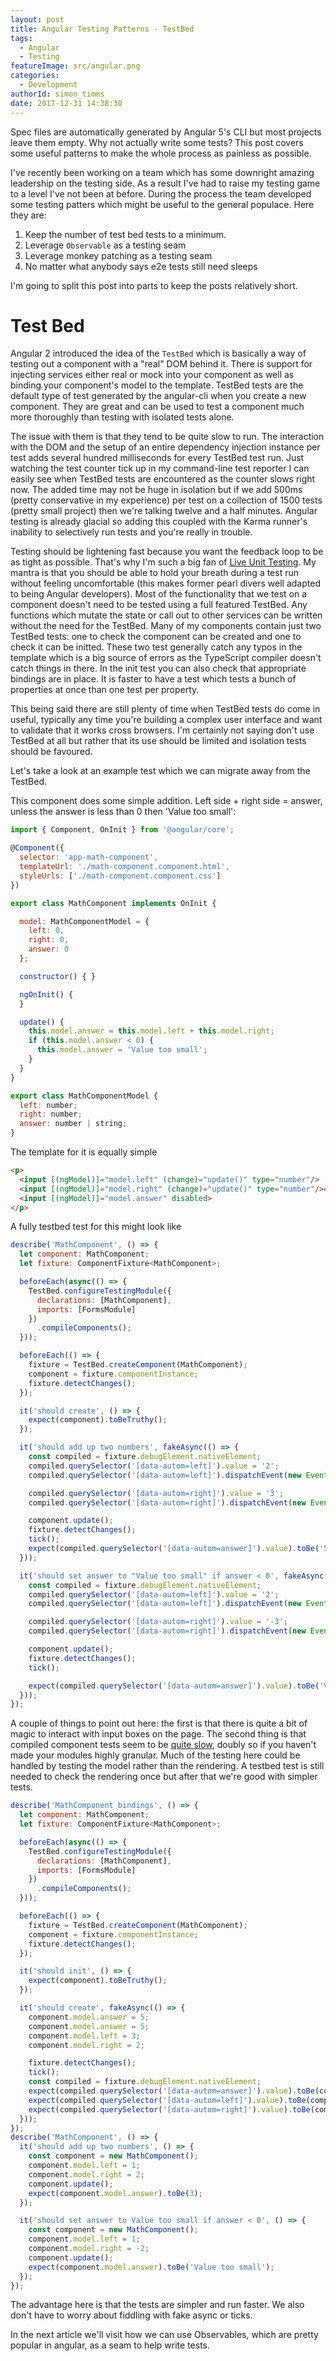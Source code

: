 ```yaml
---
layout: post
title: Angular Testing Patterns - TestBed
tags:
  - Angular
  - Testing
featureImage: src/angular.png
categories:
  - Development 
authorId: simon_timms
date: 2017-12-31 14:38:30 
---
```


Spec files are automatically generated by Angular 5's CLI but most projects leave them empty. Why not actually write some tests? This post covers some useful patterns to make the whole process as painless as possible.

<!-- more -->

I've recently been working on a team which has some downright amazing leadership on the testing side. As a result I've had to raise my testing game to a level I've not been at before. During the process the team developed some testing patters which might be useful to the general populace. Here they are:

1. Keep the number of test bed tests to a minimum. 
2. Leverage `Observable` as a testing seam
3. Leverage monkey patching as a testing seam
4. No matter what anybody says e2e tests still need sleeps

I'm going to split this post into parts to keep the posts relatively short. 

# Test Bed

Angular 2 introduced the idea of the `TestBed` which is basically a way of testing out a component with a "real" DOM behind it. There is support for injecting services either real or mock into your component as well as binding your component's model to the template. TestBed tests are the default type of test generated by the angular-cli when you create a new component. They are great and can be used to test a component much more thoroughly than testing with isolated tests alone. 

The issue with them is that they tend to be quite slow to run. The interaction with the DOM and the setup of an entire dependency injection instance per test adds several hundred milliseconds for every TestBed test run. Just watching the test counter tick up in my command-line test reporter I can easily see when TestBed tests are encountered as the counter slows right now. The added time may not be huge in isolation but if we add 500ms (pretty conservative in my experience) per test on a collection of 1500 tests (pretty small project) then we're talking twelve and a half minutes. Angular testing is already glacial so adding this coupled with the Karma runner's inability to selectively run tests and you're really in trouble. 

Testing should be lightening fast because you want the feedback loop to be as tight as possible. That's why I'm such a big fan of [Live Unit Testing](https://blogs.msdn.microsoft.com/visualstudio/2017/03/09/live-unit-testing-in-visual-studio-2017-enterprise/). My mantra is that you should be able to hold your breath during a test run without feeling uncomfortable (this makes former pearl divers well adapted to being Angular developers). Most of the functionality that we test on a component doesn't need to be tested using a full featured TestBed. Any functions which mutate the state or call out to other services can be written without the need for the TestBed. Many of my components contain just two TestBed tests: one to check the component can be created and one to check it can be initted. These two test generally catch any typos in the template which is a big source of errors as the TypeScript compiler doesn't catch things in there. In the init test you can also check that appropriate bindings are in place. It is faster to have a test which tests a bunch of properties at once than one test per property. 

This being said there are still plenty of time when TestBed tests do come in useful, typically any time you're building a complex user interface and want to validate that it works cross browsers. I'm certainly not saying don't use TestBed at all but rather that its use should be limited and isolation tests should be favoured. 

Let's take a look at an example test which we can migrate away from the TestBed. 

This component does some simple addition. Left side + right side = answer, unless the answer is less than 0 then 'Value too small':

```javascript
import { Component, OnInit } from '@angular/core';

@Component({
  selector: 'app-math-component',
  templateUrl: './math-component.component.html',
  styleUrls: ['./math-component.component.css']
})

export class MathComponent implements OnInit {

  model: MathComponentModel = {
    left: 0,
    right: 0,
    answer: 0
  };

  constructor() { }

  ngOnInit() {
  }

  update() {
    this.model.answer = this.model.left + this.model.right;
    if (this.model.answer < 0) {
      this.model.answer = 'Value too small';
    }
  }
}

export class MathComponentModel {
  left: number;
  right: number;
  answer: number | string;
}

```

The template for it is equally simple

```html
<p>
  <input [(ngModel)]="model.left" (change)="update()" type="number"/>
  <input [(ngModel)]="model.right" (change)="update()" type="number"/>=
  <input [(ngModel)]="model.answer" disabled>
</p>
```

A fully testbed test for this might look like

```javascript
describe('MathComponent', () => {
  let component: MathComponent;
  let fixture: ComponentFixture<MathComponent>;

  beforeEach(async(() => {
    TestBed.configureTestingModule({
      declarations: [MathComponent],
      imports: [FormsModule]
    })
      .compileComponents();
  }));

  beforeEach(() => {
    fixture = TestBed.createComponent(MathComponent);
    component = fixture.componentInstance;
    fixture.detectChanges();
  });

  it('should create', () => {
    expect(component).toBeTruthy();
  });

  it('should add up two numbers', fakeAsync(() => {
    const compiled = fixture.debugElement.nativeElement;
    compiled.querySelector('[data-autom=left]').value = '2';
    compiled.querySelector('[data-autom=left]').dispatchEvent(new Event('input'));

    compiled.querySelector('[data-autom=right]').value = '3';
    compiled.querySelector('[data-autom=right]').dispatchEvent(new Event('input'));

    component.update();
    fixture.detectChanges();
    tick();
    expect(compiled.querySelector('[data-autom=answer]').value).toBe('5');
  }));

  it('should set answer to "Value too small" if answer < 0', fakeAsync(() => {
    const compiled = fixture.debugElement.nativeElement;
    compiled.querySelector('[data-autom=left]').value = '2';
    compiled.querySelector('[data-autom=left]').dispatchEvent(new Event('input'));

    compiled.querySelector('[data-autom=right]').value = '-3';
    compiled.querySelector('[data-autom=right]').dispatchEvent(new Event('input'));

    component.update();
    fixture.detectChanges();
    tick();

    expect(compiled.querySelector('[data-autom=answer]').value).toBe('Value too small');
  }));
});
```

A couple of things to point out here: the first is that there is quite a bit of magic to interact with input boxes on the page. The second thing is that compiled component tests seem to be [quite slow](https://github.com/angular/angular/issues/12409), doubly so if you haven't made your modules highly granular. Much of the testing here could be handled by testing the model rather than the rendering. A testbed test is still needed to check the rendering once but after that we're good with simpler tests.

```javascript
describe('MathComponent bindings', () => {
  let component: MathComponent;
  let fixture: ComponentFixture<MathComponent>;

  beforeEach(async(() => {
    TestBed.configureTestingModule({
      declarations: [MathComponent],
      imports: [FormsModule]
    })
      .compileComponents();
  }));

  beforeEach(() => {
    fixture = TestBed.createComponent(MathComponent);
    component = fixture.componentInstance;
    fixture.detectChanges();
  });

  it('should init', () => {
    expect(component).toBeTruthy();
  });

  it('should create', fakeAsync(() => {
    component.model.answer = 5;
    component.model.answer = 5;
    component.model.left = 3;
    component.model.right = 2;

    fixture.detectChanges();
    tick();
    const compiled = fixture.debugElement.nativeElement;
    expect(compiled.querySelector('[data-autom=answer]').value).toBe(component.model.answer.toString());
    expect(compiled.querySelector('[data-autom=left]').value).toBe(component.model.left.toString());
    expect(compiled.querySelector('[data-autom=right]').value).toBe(component.model.right.toString());
  }));
});
describe('MathComponent', () => {
  it('should add up two numbers', () => {
    const component = new MathComponent();
    component.model.left = 1;
    component.model.right = 2;
    component.update();
    expect(component.model.answer).toBe(3);
  });

  it('should set answer to Value too small if answer < 0', () => {
    const component = new MathComponent();
    component.model.left = 1;
    component.model.right = -2;
    component.update();
    expect(component.model.answer).toBe('Value too small');
  });
});
```

The advantage here is that the tests are simpler and run faster. We also don't have to worry about fiddling with fake async or ticks.

In the next article we'll visit how we can use Observables, which are pretty popular in angular, as a seam to help write tests. 